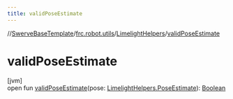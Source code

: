 ```yaml
---
title: validPoseEstimate
---
```

//[SwerveBaseTemplate](../../../index.html)/[frc.robot.utils](../index.html)/[LimelightHelpers](index.html)/[validPoseEstimate](valid-pose-estimate.html)



# validPoseEstimate



[jvm]\
open fun [validPoseEstimate](valid-pose-estimate.html)(pose: [LimelightHelpers.PoseEstimate](-pose-estimate/index.html)): [Boolean](https://docs.oracle.com/javase/8/docs/api/java/lang/Boolean.html)





